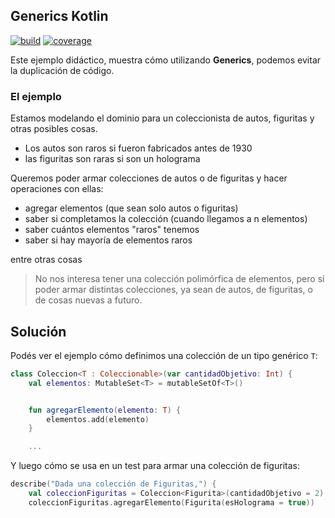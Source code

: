 
## Generics Kotlin

[![build](https://github.com/uqbar-project/eg-generics-kotlin/actions/workflows/build.yml/badge.svg)](https://github.com/uqbar-project/eg-generics-kotlin/actions/workflows/build.yml) [![coverage](https://codecov.io/gh/uqbar-project/eg-generics-kotlin/branch/master/graph/badge.svg)](https://codecov.io/gh/uqbar-project/eg-generics-kotlin/branch/master/graph/badge.svg) 


Este ejemplo didáctico, muestra cómo utilizando **Generics**, podemos evitar la duplicación de código.

### El ejemplo

Estamos modelando el dominio para un coleccionista de autos, figuritas y otras posibles cosas.

- Los autos son raros si fueron fabricados antes de 1930
- las figuritas son raras si son un holograma

Queremos poder armar colecciones de autos o de figuritas y hacer operaciones con ellas:

- agregar elementos (que sean solo autos o figuritas)
- saber si completamos la colección (cuando llegamos a n elementos)
- saber cuántos elementos "raros" tenemos
- saber si hay mayoría de elementos raros 

entre otras cosas

> No nos interesa tener una colección polimórfica de elementos, pero sí poder armar distintas colecciones, ya sean de autos, de figuritas, o de cosas nuevas a futuro.

## Solución

Podés ver el ejemplo cómo definimos una colección de un tipo genérico `T`:

```kt
class Coleccion<T : Coleccionable>(var cantidadObjetivo: Int) {
    val elementos: MutableSet<T> = mutableSetOf<T>()


    fun agregarElemento(elemento: T) {
        elementos.add(elemento)
    }

    ...
```

Y luego cómo se usa en un test para armar una colección de figuritas:

```kt
describe("Dada una colección de Figuritas,") {
    val coleccionFiguritas = Coleccion<Figurita>(cantidadObjetivo = 2)
    coleccionFiguritas.agregarElemento(Figurita(esHolograma = true))
```
